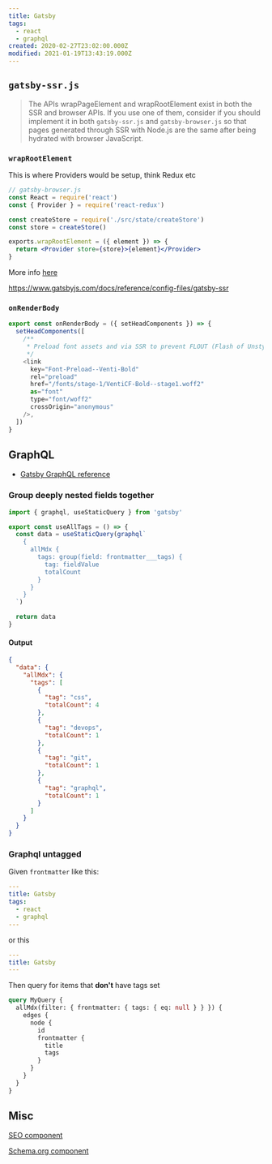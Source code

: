 ```yaml
---
title: Gatsby
tags:
  - react
  - graphql
created: 2020-02-27T23:02:00.000Z
modified: 2021-01-19T13:43:19.000Z
---
```


## `gatsby-ssr.js`

> The APIs wrapPageElement and wrapRootElement exist in both the SSR and browser APIs. If you use one of them, consider if you should implement it in both `gatsby-ssr.js` and `gatsby-browser.js` so that pages generated through SSR with Node.js are the same after being hydrated with browser JavaScript.

### `wrapRootElement`

This is where Providers would be setup, think Redux etc

```jsx
// gatsby-browser.js
const React = require('react')
const { Provider } = require('react-redux')

const createStore = require('./src/state/createStore')
const store = createStore()

exports.wrapRootElement = ({ element }) => {
  return <Provider store={store}>{element}</Provider>
}
```

More info [here](https://www.gatsbyjs.org/docs/browser-apis/#wrapRootElement)

https://www.gatsbyjs.com/docs/reference/config-files/gatsby-ssr

### `onRenderBody`

```js
export const onRenderBody = ({ setHeadComponents }) => {
  setHeadComponents([
    /**
     * Preload font assets and via SSR to prevent FLOUT (Flash of Unstyled Text)
     */
    <link
      key="Font-Preload--Venti-Bold"
      rel="preload"
      href="/fonts/stage-1/VentiCF-Bold--stage1.woff2"
      as="font"
      type="font/woff2"
      crossOrigin="anonymous"
    />,
  ])
}
```

## GraphQL

- [Gatsby GraphQL reference](https://www.gatsbyjs.org/docs/graphql-reference)

### Group deeply nested fields together

```js
import { graphql, useStaticQuery } from 'gatsby'

export const useAllTags = () => {
  const data = useStaticQuery(graphql`
    {
      allMdx {
        tags: group(field: frontmatter___tags) {
          tag: fieldValue
          totalCount
        }
      }
    }
  `)

  return data
}
```

#### Output

```json
{
  "data": {
    "allMdx": {
      "tags": [
        {
          "tag": "css",
          "totalCount": 4
        },
        {
          "tag": "devops",
          "totalCount": 1
        },
        {
          "tag": "git",
          "totalCount": 1
        },
        {
          "tag": "graphql",
          "totalCount": 1
        }
      ]
    }
  }
}
```

### Graphql untagged

Given `frontmatter` like this:

```yaml
---
title: Gatsby
tags:
  - react
  - graphql
---
```

or this

```yaml
---
title: Gatsby
---
```

Then query for items that **don't** have tags set

```graphql
query MyQuery {
  allMdx(filter: { frontmatter: { tags: { eq: null } } }) {
    edges {
      node {
        id
        frontmatter {
          title
          tags
        }
      }
    }
  }
}
```

## Misc

[SEO component](https://github.com/jlengstorf/gatsby-theme-jason-blog/blob/58e67d9e5c1691654185ebdffdc6f01ac7cbb791/src/components/SEO/SEO.js)

[Schema.org component](https://github.com/jlengstorf/gatsby-theme-jason-blog/blob/58e67d9e5c1691654185ebdffdc6f01ac7cbb791/src/components/SEO/SchemaOrg.js)
